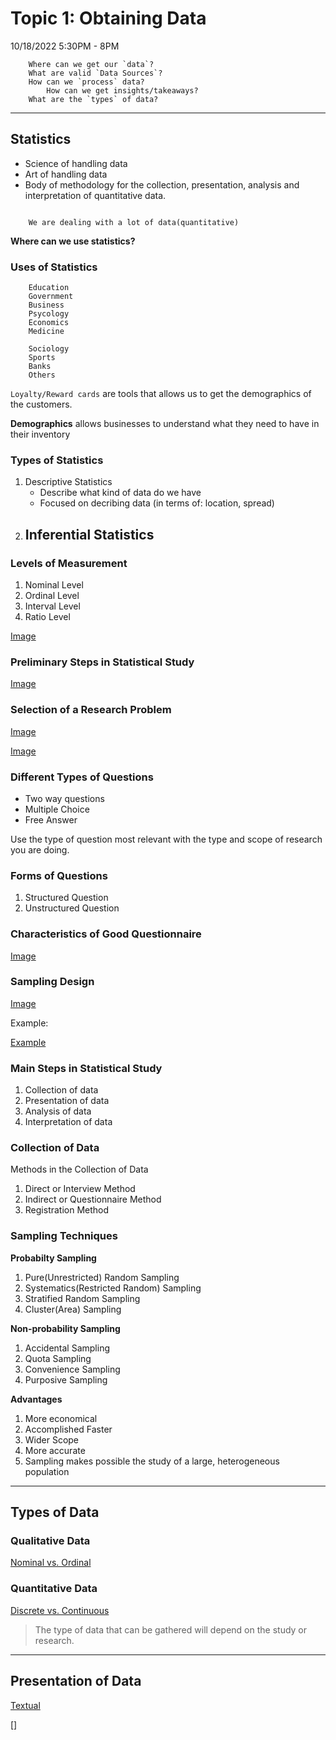 # Topic 1: Obtaining Data
10/18/2022 5:30PM - 8PM

```
	Where can we get our `data`?
	What are valid `Data Sources`?
	How can we `process` data?
		How can we get insights/takeaways?
	What are the `types` of data?
```

- - -

## Statistics

- Science of handling data
- Art of handling data
- Body of methodology for the collection, presentation, analysis and interpretation of quantitative data.

```

	We are dealing with a lot of data(quantitative)

```

**Where can we use statistics?**



### Uses of Statistics

```
	Education
	Government
	Business
	Psycology
	Economics
	Medicine

	Sociology
	Sports
	Banks
	Others
```

`Loyalty/Reward cards` are tools that allows us to get the demographics of the customers.

**Demographics** allows businesses to understand what they need to have in their inventory



### Types of Statistics

1. Descriptive Statistics
	- Describe what kind of data do we have
	- Focused on decribing data (in terms of: location, spread)
2. Inferential Statistics
	- 



### Levels of Measurement

1. Nominal Level
2. Ordinal Level
3. Interval Level
4. Ratio Level

[Image](https://media.discordapp.net/attachments/1030022552900341760/1031881520585113630/unknown.png?width=1213&height=676)

### Preliminary Steps in Statistical Study

[Image](https://media.discordapp.net/attachments/1030022552900341760/1031881806124957716/unknown.png?width=1196&height=676)



### Selection of a Research Problem

[Image](https://media.discordapp.net/attachments/1030022552900341760/1031881953022066748/unknown.png?width=1187&height=676)

[Image](https://media.discordapp.net/attachments/1030022552900341760/1031882261722832896/unknown.png?width=1183&height=676)



### Different Types of Questions

- Two way questions
- Multiple Choice
- Free Answer

Use the type of question most relevant with the type and scope of research you are doing.



### Forms of Questions

1. Structured Question
2. Unstructured Question


### Characteristics of Good Questionnaire

[Image](https://media.discordapp.net/attachments/1030022552900341760/1031884456602116177/unknown.png?width=1198&height=676)


### Sampling Design

[Image](https://media.discordapp.net/attachments/1030022552900341760/1031886045224108126/unknown.png?width=1169&height=676)

Example:

[Example](https://media.discordapp.net/attachments/1030022552900341760/1031886346278682624/unknown.png?width=1247&height=676)


### Main Steps in Statistical Study

1. Collection of data
2. Presentation of data
3. Analysis of data
4. Interpretation of data


### Collection of Data

Methods in the Collection of Data
1. Direct or Interview Method
2. Indirect or Questionnaire Method
3. Registration Method

### Sampling Techniques

**Probabilty Sampling**

1. Pure(Unrestricted) Random Sampling
2. Systematics(Restricted Random) Sampling
3. Stratified Random Sampling
4. Cluster(Area) Sampling

**Non-probability Sampling**

1. Accidental Sampling
2. Quota Sampling
3. Convenience Sampling
4. Purposive Sampling

**Advantages**

1. More economical
2. Accomplished Faster
3. Wider Scope
4. More accurate
5. Sampling makes possible the study of a large, heterogeneous population

- - -

## Types of Data


### Qualitative Data

[Nominal vs. Ordinal](https://media.discordapp.net/attachments/1030022552900341760/1031892903817125930/unknown.png?width=546&height=676)


### Quantitative Data

[Discrete vs. Continuous](https://media.discordapp.net/attachments/1030022552900341760/1031893054128398366/unknown.png?width=499&height=676)

> The type of data that can be gathered will depend on the study or research.

- - -

## Presentation of Data

[Textual](https://media.discordapp.net/attachments/1030022552900341760/1031894324285292544/unknown.png?width=1148&height=676)

[]